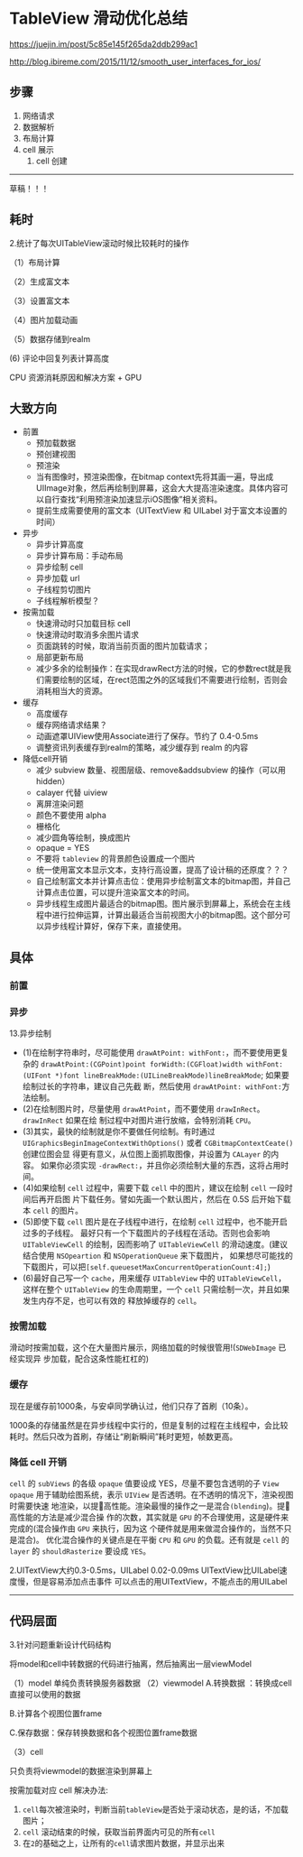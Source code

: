 # TableView 滑动优化总结



https://juejin.im/post/5c85e145f265da2ddb299ac1

http://blog.ibireme.com/2015/11/12/smooth_user_interfaces_for_ios/



## 步骤

1. 网络请求
2. 数据解析
3. 布局计算
4. cell 展示
   1. cell 创建 







---



草稿！！！



## 耗时

2.统计了每次UITableView滚动时候比较耗时的操作

（1）布局计算

（2）生成富文本

（3）设置富文本

（4）图片加载动画

（5）数据存储到realm

   (6)  评论中回复列表计算高度



CPU 资源消耗原因和解决方案 + GPU



## 大致方向

- 前置
  - 预加载数据
  - 预创建视图
  - 预渲染
  - 当有图像时，预渲染图像，在bitmap context先将其画一遍，导出成UIImage对象，然后再绘制到屏幕，这会大大提高渲染速度。具体内容可以自行查找“利用预渲染加速显示iOS图像”相关资料。
  - 提前生成需要使用的富文本（UITextView 和 UILabel 对于富文本设置的时间）
- 异步
  - 异步计算高度
  - 异步计算布局：手动布局
  - 异步绘制 cell
  - 异步加载 url
  - 子线程剪切图片
  - 子线程解析模型？
- 按需加载
  - 快速滑动时只加载目标 cell
  - 快速滑动时取消多余图片请求
  - 页面跳转的时候，取消当前页面的图片加载请求；
  - 局部更新布局
  - 减少多余的绘制操作：在实现drawRect方法的时候，它的参数rect就是我们需要绘制的区域，在rect范围之外的区域我们不需要进行绘制，否则会消耗相当大的资源。
- 缓存
  - 高度缓存
  - 缓存网络请求结果？
  - 动画遮罩UIView使用Associate进行了保存。节约了 0.4-0.5ms
  - 调整资讯列表缓存到realm的策略，减少缓存到 realm 的内容
- 降低cell开销
  - 减少 subview 数量、视图层级、remove&addsubview 的操作（可以用 hidden）
  - calayer 代替 uiview
  - 离屏渲染问题
  - 颜色不要使用 alpha
  - 栅格化
  - 减少圆角等绘制，换成图片
  - opaque = YES
  - 不要将 `tableview` 的背景颜色设置成一个图片
  - 统一使用富文本显示文本，支持行高设置，提高了设计稿的还原度？？？
  - 自己绘制富文本并计算点击位：使用异步绘制富文本的bitmap图，并自己计算点击位置，可以提升渲染富文本的时间。
  - 异步线程生成图片最适合的bitmap图。图片展示到屏幕上，系统会在主线程中进行拉伸运算，计算出最适合当前视图大小的bitmap图。这个部分可以异步线程计算好，保存下来，直接使用。



## 具体



### 前置



### 异步



13.异步绘制

- (1)在绘制字符串时，尽可能使用 `drawAtPoint: withFont:`，而不要使用更复杂的 `drawAtPoint:(CGPoint)point forWidth:(CGFloat)width withFont:(UIFont *)font lineBreakMode:(UILineBreakMode)lineBreakMode`; 如果要绘制过长的字符串，建议自己先截 断，然后使用 `drawAtPoint: withFont:`方法绘制。
- (2)在绘制图片时，尽量使用 `drawAtPoint`，而不要使用 `drawInRect`。`drawInRect` 如果在绘 制过程中对图片进行放缩，会特别消耗 `CPU`。
- (3)其实，最快的绘制就是你不要做任何绘制。有时通过 `UIGraphicsBeginImageContextWithOptions()` 或者 `CGBitmapContextCeate()` 创建位图会显 得更有意义，从位图上面抓取图像，并设置为 `CALayer` 的内容。 如果你必须实现 `-drawRect:`，并且你必须绘制大量的东西，这将占用时间。
- (4)如果绘制 `cell` 过程中，需要下载 `cell` 中的图片，建议在绘制 `cell` 一段时间后再开启图 片下载任务。譬如先画一个默认图片，然后在 0.5S 后开始下载本 `cell` 的图片。
- (5)即使下载 `cell` 图片是在子线程中进行，在绘制 `cell` 过程中，也不能开启过多的子线程。 最好只有一个下载图片的子线程在活动。否则也会影响 `UITableViewCell` 的绘制，因而影响了 `UITableViewCell` 的滑动速度。(建议结合使用 `NSOpeartion` 和 `NSOperationQueue` 来下载图片， 如果想尽可能找的下载图片，可以把`[self.queuesetMaxConcurrentOperationCount:4];`)
- (6)最好自己写一个 `cache`，用来缓存 `UITableView` 中的 `UITableViewCell`，这样在整个 `UITableView` 的生命周期里，一个 `cell` 只需绘制一次，并且如果发生内存不足，也可以有效的 释放掉缓存的 `cell`。



### 按需加载

滑动时按需加载，这个在大量图片展示，网络加载的时候很管用!(`SDWebImage` 已经实现异 步加载，配合这条性能杠杠的)



### 缓存

现在是缓存前1000条，与安卓同学确认过，他们只存了首刷（10条）。

1000条的存储虽然是在异步线程中实行的，但是复制的过程在主线程中，会比较耗时。然后只改为首刷，存储让“刷新瞬间”耗时更短，帧数更高。



### 降低 cell 开销

`cell` 的 `subViews` 的各级 `opaque` 值要设成 YES，尽量不要包含透明的子 `View` `opaque` 用于辅助绘图系统，表示 `UIView` 是否透明。在不透明的情况下，渲染视图时需要快速 地渲染，以提􏰀高性能。渲染最慢的操作之一是混合`(blending`)。提􏰀高性能的方法是减少混合操 作的次数，其实就是 `GPU` 的不合理使用，这是硬件来完成的(混合操作由 `GPU` 来执行，因为这 个硬件就是用来做混合操作的，当然不只是混合)。 优化混合操作的关键点是在平衡 `CPU` 和 `GPU` 的负载。还有就是 `cell` 的 `layer` 的 `shouldRasterize` 要设成 `YES`。



2.UITextView大约0.3-0.5ms，UILabel 0.02-0.09ms
UITextView比UILabel速度慢，但是容易添加点击事件
可以点击的用UITextView，不能点击的用UILabel





---



## 代码层面

3.针对问题重新设计代码结构

将model和cell中转数据的代码进行抽离，然后抽离出一层viewModel

（1）model
单纯负责转换服务器数据
（2）viewmodel
A.转换数据 ：转换成cell直接可以使用的数据

B.计算各个视图位置frame

C.保存数据：保存转换数据和各个视图位置frame数据

（3）cell

只负责将viewmodel的数据渲染到屏幕上





按需加载对应 cell 解决办法:

1. `cell`每次被渲染时，判断当前`tableView`是否处于滚动状态，是的话，不加载图片；
2. `cell` 滚动结束的时候，获取当前界面内可见的所有`cell`
3. 在`2`的基础之上，让所有的`cell`请求图片数据，并显示出来